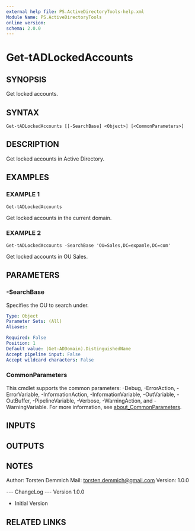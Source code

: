 ```yaml
---
external help file: PS.ActiveDirectoryTools-help.xml
Module Name: PS.ActiveDirectoryTools
online version:
schema: 2.0.0
---
```


# Get-tADLockedAccounts

## SYNOPSIS
Get locked accounts.

## SYNTAX

```
Get-tADLockedAccounts [[-SearchBase] <Object>] [<CommonParameters>]
```

## DESCRIPTION
Get locked accounts in Active Directory.

## EXAMPLES

### EXAMPLE 1
```
Get-tADLockedAccounts
```

Get locked accounts in the current domain.

### EXAMPLE 2
```
Get-tADLockedAccounts -SearchBase 'OU=Sales,DC=expamle,DC=com'
```

Get locked accounts in OU Sales.

## PARAMETERS

### -SearchBase
Specifies the OU to search under.

```yaml
Type: Object
Parameter Sets: (All)
Aliases:

Required: False
Position: 1
Default value: (Get-ADDomain).DistinguishedName
Accept pipeline input: False
Accept wildcard characters: False
```

### CommonParameters
This cmdlet supports the common parameters: -Debug, -ErrorAction, -ErrorVariable, -InformationAction, -InformationVariable, -OutVariable, -OutBuffer, -PipelineVariable, -Verbose, -WarningAction, and -WarningVariable. For more information, see [about_CommonParameters](http://go.microsoft.com/fwlink/?LinkID=113216).

## INPUTS

## OUTPUTS

## NOTES
Author: Torsten Demmich
Mail:   torsten.demmich@gmail.com
Version:	1.0.0

--- ChangeLog ---
Version 1.0.0
  - Initial Version

## RELATED LINKS
